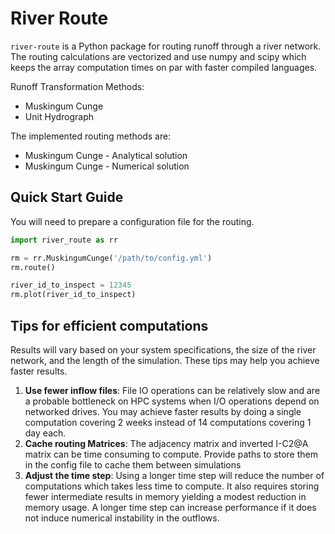# River Route

`river-route` is a Python package for routing runoff through a river network.
The routing calculations are vectorized and use numpy and scipy which keeps the array computation times on par with faster compiled languages. 

Runoff Transformation Methods:
- Muskingum Cunge
- Unit Hydrograph

The implemented routing methods are:
- Muskingum Cunge - Analytical solution
- Muskingum Cunge - Numerical solution

## Quick Start Guide
You will need to prepare a configuration file for the routing.

```python
import river_route as rr

rm = rr.MuskingumCunge('/path/to/config.yml')
rm.route()

river_id_to_inspect = 12345
rm.plot(river_id_to_inspect)
```

## Tips for efficient computations
Results will vary based on your system specifications, the size of the river network, and the length of the simulation. 
These tips may help you achieve faster results.

1. **Use fewer inflow files**: File IO operations can be relatively slow and are a probable bottleneck on HPC systems 
when I/O operations depend on networked drives. You may achieve faster results by doing a single computation 
covering 2 weeks instead of 14 computations covering 1 day each.
2. **Cache routing Matrices**: The adjacency matrix and inverted I-C2@A matrix can be time consuming to compute. Provide
paths to store them in the config file to cache them between simulations
3. **Adjust the time step**: Using a longer time step will reduce the number of computations which takes less time to 
compute. It also requires storing fewer intermediate results in memory yielding a modest reduction in memory usage. A 
longer time step can increase performance if it does not induce numerical instability in the outflows.

